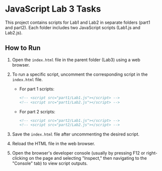 # JavaScript Lab 3 Tasks

This project contains scripts for Lab1 and Lab2 in separate folders (part1 and part2). Each folder includes two JavaScript scripts (Lab1.js and Lab2.js).

## How to Run

1. Open the `index.html` file in the parent folder (Lab3) using a web browser.

2. To run a specific script, uncomment the corresponding script in the `index.html` file.

    - For part 1 scripts:
      ```html
      <!-- <script src="part1/Lab1.js"></script> -->
      <!-- <script src="part1/Lab2.js"></script> -->
      ```

    - For part 2 scripts:
      ```html
      <!-- <script src="part2/Lab1.js"></script> -->
      <!-- <script src="part2/Lab2.js"></script> -->
      ```

3. Save the `index.html` file after uncommenting the desired script.

4. Reload the HTML file in the web browser.

5. Open the browser's developer console (usually by pressing F12 or right-clicking on the page and selecting "Inspect," then navigating to the "Console" tab) to view script outputs.
